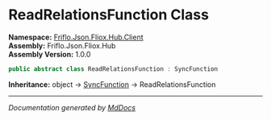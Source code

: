 ﻿<!--  
  <auto-generated>   
    The contents of this file were generated by a tool.  
    Changes to this file may be list if the file is regenerated  
  </auto-generated>   
-->

# ReadRelationsFunction Class

**Namespace:** [Friflo.Json.Fliox.Hub.Client](../index.md)  
**Assembly:** Friflo.Json.Fliox.Hub  
**Assembly Version:** 1.0.0

```csharp
public abstract class ReadRelationsFunction : SyncFunction
```

**Inheritance:** object → [SyncFunction](../SyncFunction/index.md) → ReadRelationsFunction

___

*Documentation generated by [MdDocs](https://github.com/ap0llo/mddocs)*
